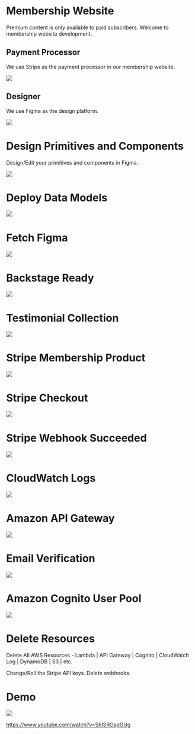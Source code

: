 # Membership Website

Premium content is only available to paid subscribers. Welcome to membership website development.

## Payment Processor

We use Stripe as the payment processor in our membership website.

![](images/stripe.svg)

## Designer

We use Figma as the design platform.

![](images/figma.png)


# Design Primitives and Components

Design/Edit your primitives and components in Figma.

![](images/components.png)

# Deploy Data Models

![](images/deploy-data.png)

# Fetch Figma

![](images/fetch-figma.png)

# Backstage Ready

![](images/backstage-1.png)

# Testimonial Collection

![](images/testi-collection.png)

# Stripe Membership Product

![](images/stripe-product.png)

# Stripe Checkout

![](images/checkout.png)

# Stripe Webhook Succeeded

![](images/webhook-succeeded.png)

# CloudWatch Logs

![](images/cloudwatch-logs.png)

# Amazon API Gateway

![](images/newusercreate-api.png)

# Email Verification

![](images/email-verification.png)

# Amazon Cognito User Pool

![](images/cognito-pool.png)

# Delete Resources

Delete All AWS Resources - Lambda | API Gateway | Cognito | CloudWatch Log | DynamoDB | S3 | etc.

Change/Roll the Stripe API keys. Delete webhooks.

# Demo

![](images/youtube.png)

https://www.youtube.com/watch?v=S6lSROspGUg